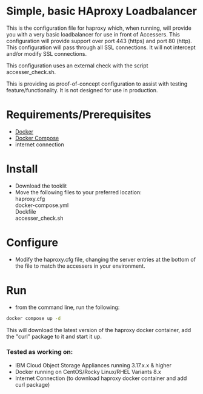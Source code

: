 # Simple, basic HAproxy Loadbalancer

This is the configuration file for haproxy which, when running, will provide you with a very basic loadbalancer for use in front of Accessers.  This configuration will provide support over port 443 (https) and port 80 (http).  This configuration will pass through all SSL connections.  It will not intercept and/or modify SSL connections.

This configuration uses an external check with the script accesser_check.sh.

This is providing as proof-of-concept configuration to assist with testing feature/functionality.  It is not designed for use in production.

# Requirements/Prerequisites

* [Docker](https://www.docker.com/)
* [Docker Compose](https://docs.docker.com/compose/)
* internet connection

# Install

* Download the tooklit
* Move the following files to your preferred location:  
   haproxy.cfg  
   docker-compose.yml  
   Dockfile  
   accesser_check.sh  

# Configure

* Modify the haproxy.cfg file, changing the server entries at the bottom of the file to match the accessers in your environment.

# Run

* from the command line, run the following:

```bash
docker compose up -d
```

This will download the latest version of the haproxy docker container, add the "curl" package to it and start it up.

### Tested as working on:

* IBM Cloud Object Storage Appliances running 3.17.x.x & higher
* Docker running on CentOS/Rocky Linux/RHEL Variants 8.x
* Internet Connection (to download haproxy docker container and add curl package)
